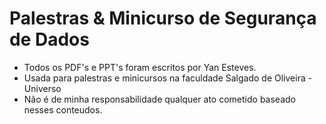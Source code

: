 # Palestras & Minicurso de Segurança de Dados
<ul>
	<li>Todos os PDF's e PPT's foram escritos por Yan Esteves.</li>
	<li>Usada para palestras e minicursos na faculdade Salgado de Oliveira - Universo</li>
	<li>Não é de minha responsabilidade qualquer ato cometido baseado nesses conteudos.</li>
</ul>
